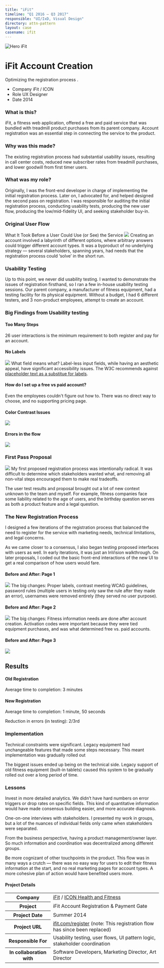 ```yaml
---
title: "iFit"
timeline: "Q1 2016 – Q3 2017"
responsible: "UI/IxD, Visual Design"
directory: attn-pattern
layout: case
casename: ifit
---
```


<div class="hero-case {{ page.casename }}"><img class="hero-patterns" src="/images/ifit/hero.png" alt="Hero iFit"/></div>

<div class="case-intro">
  <div class="left">
    <h1>iFit Account Creation</h1>
    <p class="subtitle">Optimizing the registration process .</p>
  </div>
  <div class="right">
    <ul class="quick-info">
      <li><span class="quick-info-a">Company</span> <span class="quick-info-b">iFit / ICON</span></li>
      <li><span class="quick-info-a">Role</span>  <span class="quick-info-b">UX Designer</span></li>
      <li><span class="quick-info-a">Date</span>  <span class="quick-info-b">2014</span></li>
    </ul>
  </div>
</div>

### What is this?
iFit, a fitness web application, offered a free and paid service that was bundled with treadmill product purchases from its parent company. Account registration was an essential step in connecting the service to the product.

### Why was this made?
The existing registration process had substantial usability issues, resulting in call center costs, reduced new subscriber rates from treadmill purchases, and lower goodwill from first timer users.

### What was my role?
Originally, I was the front-end developer in charge of implementing the initial registration process. Later on, I advocated for, and helped designed the second pass on registration. I was responsible for auditing the initial registration process, conducting usability tests, producing the new user flow, producing the low/mid-fidelity UI, and seeking stakeholder buy-in.


### Original User Flow
What It Took Before a User Could Use (or See) the Service
![](/images/ifit/user-flow.png)
Creating an account involved a labyrinth of different options, where arbitrary answers could trigger different account types. It was a byproduct of no underlying strategy — several stakeholders, spanning years, had needs that the registration process could ‘solve’ in the short run.

### Usability Testing
Up to this point, we never did usability testing. I wanted to demonstrate the issues of registration firsthand, so I ran a few in-house usability testing sessions. Our parent company, a manufacturer of fitness equipment, had a testing facility for its physical equipment. Without a budget, I had 6 different testers, and 3 non-product employees, attempt to create an account.

### Big Findings from Usability testing

#### Too Many Steps

26 user interactions is the minimum requirement to both register and pay for an account.

#### No Labels
![](/images/ifit/registration-no-labels.png)
What field means what? Label-less input fields, while having an aesthetic appeal, have significant accessibility issues. The W3C recommends against [placeholder text as a substitue for labels](https://www.w3.org/TR/2011/WD-html5-20110525/common-input-element-attributes.html#the-placeholder-attribute).

#### How do I set up a free vs paid account?
Even the employees couldn't figure out how to. There was no direct way to choose, and no supporting pricing page.

#### Color Contrast Issues
![](/images/ifit/contrast.png)
#### Errors in the flow
![](/images/ifit/user-flow-errors.png)

### First Pass Proposal
![](/images/ifit/approach-1.png)
My first proposed registration process was intentionally radical. It was difficult to determine which stakeholders wanted what, and removing all non-vital steps encouraged them to make real tradeoffs.

The user test results and proposal brought out a lot of new context unknown to the team and myself. For example, fitness companies face some liability related to the age of users, and the birthday question serves as both a product feature and a legal question.</p>

### The New Registration Process
I designed a few iterations of the registration process that balanced the need to register for the service with marketing needs, technical limitations, and legal concerns.

As we came closer to a consensus, I also began testing proposed interfaces with users as well. In early iterations, it was just an InVision walkthrough. On later proposals, I coded out the basic front-end interactions of the new UI to get a real comparison of how users would fare.

#### Before and After: Page 1
![](/images/ifit/b-a-1.png)
The big changes: Proper labels, contrast meeting WCAG guidelines, password rules (multiple users in testing only saw the rule after they made an error), usernames were removed entirely (they served no user purpose).

#### Before and After: Page 2
![](/images/ifit/b-a-2.png)
The big changes: Fitness information needs are done after account creation. Activation codes were important because they were tied equipment purchases, and was what determined free vs. paid accounts.

#### Before and After: Page 3
![](/images/ifit/b-a-3.png)

## Results

#### Old Registration
Average time to completion: 3 minutes

#### New Registration
Average time to completion: 1 minute, 50 seconds

Reduction in errors (in testing): 2/3rd

### Implementation
Technical constraints were significant. Legacy equipment had unchangeable features that made some steps necessary. This meant implementation was gradually rolled out 

The biggest issues ended up being on the technical side. Legacy support of old fitness equipment (built-in tablets) caused this system to be gradually rolled out over a long period of time.

### Lessons
Invest in more detailed analytics. We didn’t have hard numbers on error triggers or drop rates on specific fields. This kind of quantitative information would have made consensus building easier, and more accurate diagnosis.

One-on-one interviews with stakeholders. I presented my work in groups, but a lot of the nuances of individual fields only came when stakeholders were separated.

From the business perspective, having a product management/owner layer. So much information and coordination was decentralized among different groups.

Be more cognizant of other touchpoints in the product. This flow was in many ways a crutch — there was no easy way for users to edit their fitness information at the start, and no real marketing pages for account types. A more cohesive plan of action would have benefited users more.


#### Project Details
<table class="project-brief">
  <thead>
  </thead>
  <tbody>
    <tr>
      <th class="definition">Company</th>
      <td><a href="http://ifit.com">iFit</a> / <a href="https://www.iconfitness.com/">ICON Health and Fitness</a></td>
    </tr>
    <tr>
      <th class="definition">Project</th>
      <td>iFit Account Registration & Payment Gate</td>
    </tr>
    <tr>
      <th class="definition">Project Date</th>
      <td>Summer 2014</td>
    </tr>
    <tr>
      <th class="definition">Project URL</th>
      <td><a href="https://www.ifit.com/register">ifit.com/register</a> (note: This registration flow has since been replaced)</td>
    </tr>
    <tr>
      <th class="definition">Responsible For</th>
      <td>Usability testing, user flows, UI pattern logic, stakeholder coordination</td>
    </tr>
    <tr>
      <th class="definition">In collaboration with</th>
      <td>Software Developers, Marketing Director, Art Director</td>
    </tr>
  </tbody>
</table>
